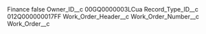 <?xml version="1.0" encoding="UTF-8"?>
<CustomMetadata xmlns="http://soap.sforce.com/2006/04/metadata" xmlns:xsi="http://www.w3.org/2001/XMLSchema-instance" xmlns:xsd="http://www.w3.org/2001/XMLSchema">
    <label>Finance</label>
    <protected>false</protected>
    <values>
        <field>Owner_ID__c</field>
        <value xsi:type="xsd:string">00GQ0000003LCua</value>
    </values>
    <values>
        <field>Record_Type_ID__c</field>
        <value xsi:type="xsd:string">012Q000000017FF</value>
    </values>
    <values>
        <field>Work_Order_Header__c</field>
        <value xsi:nil="true"/>
    </values>
    <values>
        <field>Work_Order_Number__c</field>
        <value xsi:nil="true"/>
    </values>
    <values>
        <field>Work_Order__c</field>
        <value xsi:nil="true"/>
    </values>
</CustomMetadata>

